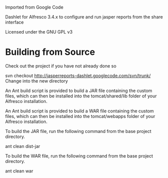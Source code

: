 Imported from Google Code

Dashlet for Alfresco 3.4.x to configure and run jasper reports from the share interface 

Licensed under the GNU GPL v3

# Building from Source

Check out the project if you have not already done so

svn checkout http://jasperreports-dashlet.googlecode.com/svn/trunk/ Change into the new directory

An Ant build script is provided to build a JAR file containing the custom files, which can then be installed into the tomcat/shared/lib folder of your Alfresco installation.

An Ant build script is provided to build a WAR file containing the custom files, which can then be installed into the tomcat/webapps folder of your Alfresco installation.

To build the JAR file, run the following command from the base project directory.

ant clean dist-jar

To build the WAR file, run the following command from the base project directory.

ant clean war 
